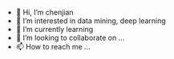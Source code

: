 - 👋 Hi, I’m chenjian
- 👀 I’m interested in data mining, deep learning
- 🌱 I’m currently learning 
- 💞️ I’m looking to collaborate on ...
- 📫 How to reach me ...

<!---
chenjiancqu/chenjiancqu is a ✨ special ✨ repository because its `README.md` (this file) appears on your GitHub profile.
You can click the Preview link to take a look at your changes.
--->
